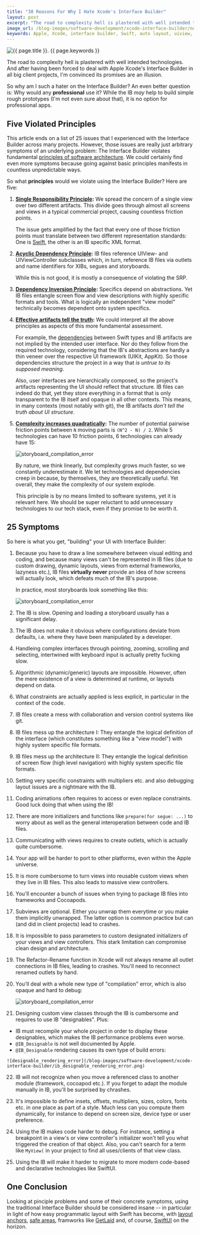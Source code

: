 ```yaml
---
title: "30 Reasons For Why I Hate Xcode's Interface Builder"
layout: post
excerpt: "The road to complexity hell is plastered with well intended technologies. And so the promises of the Interface Builder are an illusion."
image_url: /blog-images/software-development/xcode-interface-builder/no-apple-xcode-interface-builder.png
keywords: Apple, Xcode, interface builder, Swift, auto layout, uiview, uiviewcontroller, storyboard, xib, IBOutlet, iOS, macOS, SwiftUI, UIKit, AppKit, UI, user interface, design, programming, programmatic, mobile apps, software architecture
---
```


<img style="margin-left:auto;margin-right:auto;display:block;" src="/blog-images/software-development/xcode-interface-builder/no-apple-xcode-interface-builder.png" title="{{ page.title }}" alt="{{ page.title }}. {{ page.keywords }}">

The road to complexity hell is plastered with well intended technologies. And after having been forced to deal with Apple Xcode's Interface Builder in all big client projects, I'm convinced its promises are an illusion.

So why am I such a hater on the Interface Builder? An even better question is: Why would any **professional** use it? While the IB *may* help to build simple rough prototypes (I'm not even sure about that), it is no option for professional apps.

## Five Violated Principles

This article ends on a list of 25 issues that I experienced with the Interface Builder across many projects. However, those issues are really just arbitrary symptoms of an underlying problem: The Interface Builder violates fundamental [principles of software architecture](https://www.flowtoolz.com/2019/08/24/architecture-is-principled-software-development.html). We could certainly find even more symptoms because going against basic principles manifests in countless unpredictable ways.

So what **principles** would we violate using the Interface Builder? Here are five:

1. **[Single Responsibility Principle](https://en.wikipedia.org/wiki/Single_responsibility_principle):** We spread the concern of a single view over two different artifacts. This divide goes through almost all screens and views in a typical commercial project, causing countless friction points.

   The issue gets amplified by the fact that every one of those friction points must translate between two different representation standards: One is [Swift](https://forums.swift.org), the other is an IB specific XML format.

2. **[Acyclic Dependency Principle](https://en.wikipedia.org/wiki/Acyclic_dependencies_principle):** IB files reference UIView- and UIViewController subclasses which, in turn, reference IB files via outlets and name identifiers for XIBs, segues and storyboards.

   While this is not good, it is mostly a consequence of violating the SRP.

3. **[Dependency Inversion Principle](https://en.wikipedia.org/wiki/Dependency_inversion_principle):** Specifics depend on abstractions. Yet IB files entangle screen flow and view descriptions with highly specific formats and tools. What is logically an independent "view model" technically becomes dependent onto system specifics.

4. **[Effective artifacts tell the truth](https://www.flowtoolz.com/2019/08/25/code-represents-customer-value-and-technology.html):** We could interpret all the above principles as aspects of this more fundamental assessment. 

   For example, the [dependencies](https://www.flowtoolz.com/2019/08/26/code-structure-is-determined-by-dependencies.html) between Swift types and IB artifacts are not implied by the intended user interface. Nor do they follow from the required technology, considering that the IB's abstractions are hardly a thin veneer over the respective UI framework (UIKit, AppKit). So those dependencies structure the project in a way that *is untrue to its supposed meaning*.

   Also, user interfaces are hierarchically composed, so the project's artifacts representing the UI should reflect that structure. IB files can indeed do that, yet they store everything in a format that is only transparent to the IB itself and opaque in all other contexts. This means, in many contexts (most notably with git), the IB artifacts *don't tell the truth about UI structure*.

5. **[Complexity increases quadratically](https://en.wikipedia.org/wiki/Binomial_coefficient):** The number of potential pairwise friction points between `N` moving parts is `(N^2 - N) / 2`. While 5 technologies can have 10 friction points, 6 technologies can already have 15:

   ![storyboard_compilation_error](/blog-images/software-development/xcode-interface-builder/complexity-exploding-with-tech-factors.jpg)

   By nature, we think linearly, but complexity grows much faster, so we constantly underestimate it. We let technologies and dependencies creep in because, by themselves, they are theoretically useful. Yet overall, they make the complexity of our system explode.

   This principle is by no means limited to software systems, yet it is relevant here. We should be super reluctant to add unnecessary technologies to our tech stack, even if they promise to be worth it.

## 25 Symptoms

So here is what you get, "building" your UI with Interface Builder:

1. Because you have to draw a line somewhere between visual editing and coding, and because many views can't be represented in IB files (due to custom drawing, dynamic layouts, views from external frameworks, lazyness etc.), IB files **virtually never** provide an idea of how screens will actually look, which defeats much of the IB's purpose.
	
	In practice, most storyboards look something like this:
	
	![storyboard_compilation_error](/blog-images/software-development/xcode-interface-builder/storyboard.jpg)
	
2. The IB is slow. Opening and loading a storyboard usually has a significant delay.

3. The IB does not make it obvious where configurations deviate from defaults, i.e. where they have been manipulated by a developer.

4. Handleing complex interfaces through pointing, zooming, scrolling and selecting, intertwined with keyboard input is actually pretty fucking slow.

5. Algorithmic (dynamic/generic) layouts are impossible. However, often the mere existence of a view is determined at runtime, or layouts depend on data.

6. What constraints are actually applied is less explicit, in particular in the context of the code.

7. IB files create a mess with collaboration and version control systems like git.

8. IB files mess up the architecture I: They entangle the logical definition of the interface (which constitutes something like a "view model") with highly system specific file formats.

9. IB files mess up the architecture II: They entangle the logical definition of screen flow (high level navigation) with highly system specific file formats.

10. Setting very specific constraints with multipliers etc. and also debugging layout issues are a nightmare with the IB.

11. Coding animations often requires to access or even replace constraints. Good luck doing that when using the IB!

12. There are more initializers and functions like `prepare(for segue: ...)` to worry about as well as the general interoperation between code and IB files.

13. Communicating with views requires to create outlets, which is actually quite cumbersome.

14. Your app will be harder to port to other platforms, even within the Apple universe.

15. It is more cumbersome to turn views into reusable custom views when they live in IB files. This also leads to massive view controllers.

16. You'll encounter a bunch of issues when trying to package IB files into frameworks and Cocoapods.

17. Subviews are optional. Either you unwrap them everytime or you make them implicitly unwrapped. The latter option is common practice but can (and did in client projects) lead to crashes.

18. It is impossible to pass parameters to custom designated initializers of your views and view controllers. This stark limitation can compromise clean design and architecture.

19. The Refactor-Rename function in Xcode will not always rename all outlet connections in IB files, leading to crashes. You'll need to reconnect renamed outlets by hand.

20. You'll deal with a whole new type of "compilation" error, which is also opaque and hard to debug:
	
	![storyboard_compilation_error](/blog-images/software-development/xcode-interface-builder/storyboard_compilation_error.png)

21. Designing custom view classes through the IB is cumbersome and requires to use IB "designables". Plus:
   * IB must recompile your whole project in order to display these designables, which makes the IB performance problems even worse. 
   * `@IB_Designable` is not well documented by Apple.
   * `@IB_Designable` rendering causes its own type of build errors:
	
	![designable_rendering_error](/blog-images/software-development/xcode-interface-builder/ib_designable_rendering_error.png)

22. IB will not recognize when you move a referenced class to another module (framework, cocoapod etc.). If you forget to adapt the module manually in IB, you'll be surprised by chrashes.

23. It's impossible to define insets, offsets, multipliers, sizes, colors, fonts etc. in one place as part of a style. Much less can you compute them dynamically, for instance to depend on screen size, device type or user preference.

24. Using the IB makes code harder to debug. For instance, setting a breakpoint in a view's or view controller's initializer won't tell you what triggered the creation of that object. Also, you can't search for a term like `MyView(` in your project to find all uses/clients of that view class.

25. Using the IB will make it harder to migrate to more modern code-based and declarative technologies like SwiftUI.

## One Conclusion

Looking at pinciple problems and some of their concrete symptoms, using the traditional Interface Builder should be considered insane -- in particular in light of how easy programmatic layout with Swift has become, with [layout anchors](https://developer.apple.com/documentation/uikit/nslayoutanchor), [safe areas](https://developer.apple.com/documentation/uikit/uiview/2891102-safearealayoutguide), framworks like [GetLaid](https://github.com/flowtoolz/GetLaid) and, of course, [SwiftUI](https://developer.apple.com/documentation/swiftui/) on the horizon.